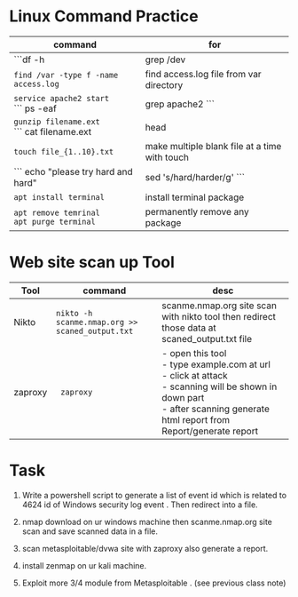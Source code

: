 # Linux Command Practice

| command | for |
|---------|--------|
| ```df -h | grep /dev | awk -F " " '{print $5}' ```| output will be ur percentage of memory used of kali machine.Where grep used for search and awk used for get specific column data |
|``` find /var -type f -name access.log ```|    find access.log file from var directory |
|``` service apache2 start ```<br/>``` ps -eaf | grep apache2 ```| grep apache2 process info |
|``` gunzip filename.ext ```<br/>``` cat filename.ext | head | outpur.txt ```| unzip a file then read first 10 line also redirect those in an another file |
|``` touch file_{1..10}.txt ```| make multiple blank file at a time with touch |
|``` echo "please try hard and hard" | sed 's/hard/harder/g'  ```| replace all hard to harder with sed command |
|``` apt install terminal ```| install terminal package |
|``` apt remove temrinal ```<br/>``` apt purge terminal ```|permanently remove any package | 


# Web site scan up Tool 

|Tool| command | desc |
|----|---------|------|
| Nikto | ``` nikto -h scanme.nmap.org >> scaned_output.txt ``` | scanme.nmap.org site scan with nikto tool then redirect those data at scaned_output.txt file|
| zaproxy | ```  zaproxy ``` |- open this tool<br/>- type example.com at url <br/>- click at attack<br/>- scanning will be shown in down part<br/>- after scanning generate html report from Report/generate report|


# Task 
1. Write a powershell script to generate a list of event id which is related to 4624 id of Windows security log event . Then redirect into a file.

2. nmap download on ur windows machine then scanme.nmap.org site scan and save scanned data in a file.

3. scan metasploitable/dvwa site with zaproxy also generate a report.

4. install zenmap on ur kali machine.

5. Exploit more 3/4 module from Metasploitable . (see previous class note)
